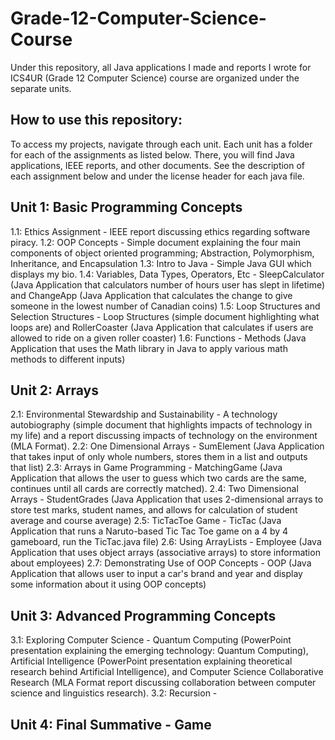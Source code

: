 # Grade-12-Computer-Science-Course
Under this repository, all Java applications I made and reports I wrote for ICS4UR (Grade 12 Computer Science) course are organized under the separate units.

## How to use this repository:
To access my projects, navigate through each unit. Each unit has a folder for each of the assignments as listed below. There, you will find Java applications, IEEE reports, and other documents. See the description of each assignment below and under the license header for each java file.

## Unit 1: Basic Programming Concepts
1.1: Ethics Assignment - IEEE report discussing ethics regarding software piracy.
1.2: OOP Concepts - Simple document explaining the four main components of object oriented programming; Abstraction, Polymorphism, Inheritance, and Encapsulation
1.3: Intro to Java - Simple Java GUI which displays my bio.
1.4: Variables, Data Types, Operators, Etc - SleepCalculator (Java Application that calculators number of hours user has slept in lifetime) and ChangeApp (Java Application that calculates the change to give someone in the lowest number of Canadian coins)
1.5: Loop Structures and Selection Structures - Loop Structures (simple document highlighting what loops are) and RollerCoaster (Java Application that calculates if users are allowed to ride on a given roller coaster)
1.6: Functions - Methods (Java Application that uses the Math library in Java to apply various math methods to different inputs)

## Unit 2: Arrays
2.1: Environmental Stewardship and Sustainability - A technology autobiography (simple document that highlights impacts of technology in my life) and a report discussing impacts of technology on the environment (MLA Format).
2.2: One Dimensional Arrays - SumElement (Java Application that takes input of only whole numbers, stores them in a list and outputs that list)
2.3: Arrays in Game Programming - MatchingGame (Java Application that allows the user to guess which two cards are the same, continues until all cards are correctly matched).
2.4: Two Dimensional Arrays - StudentGrades (Java Application that uses 2-dimensional arrays to store test marks, student names, and allows for calculation of student average and course average)
2.5: TicTacToe Game - TicTac (Java Application that runs a Naruto-based Tic Tac Toe game on a 4 by 4 gameboard, run the TicTac.java file)
2.6: Using ArrayLists - Employee (Java Application that uses object arrays (associative arrays) to store information about employees)
2.7: Demonstrating Use of OOP Concepts - OOP (Java Application that allows user to input a car's brand and year and display some information about it using OOP concepts)

## Unit 3: Advanced Programming Concepts
3.1: Exploring Computer Science - Quantum Computing (PowerPoint presentation explaining the emerging technology: Quantum Computing), Artificial Intelligence (PowerPoint presentation explaining theoretical research behind Artificial Intelligence), and Computer Science Collaborative Research (MLA Format report discussing collaboration between computer science and linguistics research).
3.2: Recursion - 

## Unit 4: Final Summative - Game
